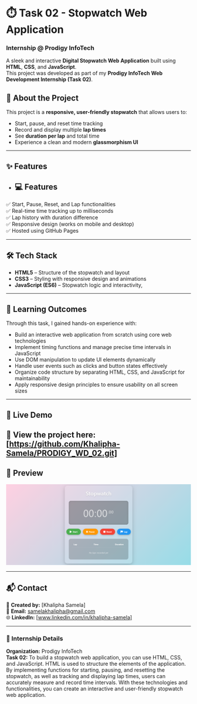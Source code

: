 # ⏱️ Task 02 - Stopwatch Web Application  
### Internship @ Prodigy InfoTech  

A sleek and interactive **Digital Stopwatch Web Application** built using **HTML**, **CSS**, and **JavaScript**.  
This project was developed as part of my **Prodigy InfoTech Web Development Internship (Task 02)**.

## 🧠 About the Project  

This project is a **responsive, user-friendly stopwatch** that allows users to:  
- Start, pause, and reset time tracking  
- Record and display multiple **lap times**  
- See **duration per lap** and total time   
- Experience a clean and modern **glassmorphism UI**

---

## ✨ Features

- ## 💻 Features  
✅ Start, Pause, Reset, and Lap functionalities  
✅ Real-time time tracking up to milliseconds  
✅ Lap history with duration difference  
✅ Responsive design (works on mobile and desktop)  
✅ Hosted using GitHub Pages 

---

## 🛠️ Tech Stack

- **HTML5** – Structure of the stopwatch and layout  
- **CSS3** – Styling with responsive design and animations 
- **JavaScript (ES6)** – Stopwatch logic and interactivity,
---

## 🎯 Learning Outcomes

Through this task, I gained hands-on experience with:

- Build an interactive web application from scratch using core web technologies
- Implement timing functions and manage precise time intervals in JavaScript
- Use DOM manipulation to update UI elements dynamically
- Handle user events such as clicks and button states effectively
- Organize code structure by separating HTML, CSS, and JavaScript for maintainability
- Apply responsive design principles to ensure usability on all screen sizes

---

## 🚀 Live Demo
 
🔗 **View the project here:** [https://github.com/Khalipha-Samela/PRODIGY_WD_02.git]
---

## 📸 Preview
![alt text](image.png)

---

## 📬 Contact

💼 **Created by:** [Khalipha Samela]  
📧 **Email:** samelakhalipha@gmail.com  
🌐 **LinkedIn:** [www.linkedin.com/in/khalipha-samela]

---

### 🏁 Internship Details
**Organization:** Prodigy InfoTech  
**Task 02:** To build a stopwatch web application, you can use HTML, CSS, and JavaScript. HTML is used to structure the elements of the application. By implementing functions for starting, pausing, and resetting the stopwatch, as well as tracking and displaying lap times, users can accurately measure and record time intervals. With these technologies and functionalities, you can create an interactive and user-friendly stopwatch web application.

